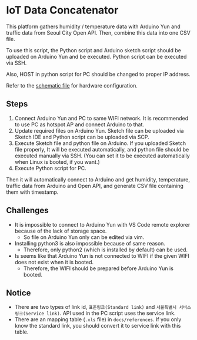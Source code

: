 # IoT Data Concatenator

This platform gathers humidity / temperature data with Arduino Yun and traffic data from Seoul City Open API.
Then, combine this data into one CSV file.

To use this script, the Python script and Arduino sketch script should be uploaded on Arduino Yun and be executed.
Python script can be executed via SSH.

Also, HOST in python script for PC should be changed to proper IP address.

Refer to the [schematic file](https://github.com/unknownpgr/dht-iot/blob/master/docs/Schematic_DHT-Arduino_2021-04-07.pdf) for hardware configuration.

## Steps

1. Connect Arduino Yun and PC to same WIFI network. It is recommended to use PC as hotspot AP and connect Arduino to that.
1. Update required files on Arduino Yun. Sketch file can be uploaded via Sketch IDE and Python script can be uploaded via SCP.
1. Execute Sketch file and python file on Arduino. If you uploaded Sketch file properly, It will be executed automatically, and python file should be executed manually via SSH. (You can set it to be executed automatically when Linux is booted, if you want.)
1. Execute Python script for PC.

Then it will automatically connect to Arduino and get humidity, temperature, traffic data from Arduino and Open API, and generate CSV file containing them with timestamp.

## Challenges

- It is impossible to connect to Arduino Yun with VS Code remote explorer because of the lack of storage space.
  - So file on Arduino Yun only can be edited via vim.
- Installing python3 is also impossible because of same reason.
  - Therefore, only python2 (which is installed by default) can be used.
- Is seems like that Arduino Yun is not connected to WIFI if the given WIFI does not exist when it is booted.
  - Therefore, the WIFI should be prepared before Arduino Yun is booted.

## Notice

- There are two types of link id, `표준링크(Standard link)` and `서울특별시 서비스링크(Service link)`. API used in the PC script  uses the service link.
- There are an mapping table (`.xls` file) in `docs/references`. If you only know the standard link, you should convert it to service link with this table.